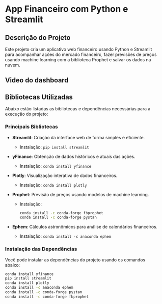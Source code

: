 # App Financeiro com Python e Streamlit

## Descrição do Projeto
Este projeto cria um aplicativo web financeiro usando Python e Streamlit para acompanhar ações do mercado financeiro, fazer previsões de preços usando machine learning com a biblioteca Prophet e salvar os dados na nuvem.

## Video do dashboard



## Bibliotecas Utilizadas
Abaixo estão listadas as bibliotecas e dependências necessárias para a execução do projeto:

### Principais Bibliotecas

- **Streamlit**: Criação da interface web de forma simples e eficiente.
  - Instalação: `pip install streamlit`
  
- **yFinance**: Obtenção de dados históricos e atuais das ações.
  - Instalação: `conda install yfinance`

- **Plotly**: Visualização interativa de dados financeiros.
  - Instalação: `conda install plotly`

- **Prophet**: Previsão de preços usando modelos de machine learning.
  - Instalação: 
    ```bash
    conda install -c conda-forge fbprophet
    conda install -c conda-forge pystan
    ```

- **Ephem**: Cálculos astronômicos para análise de calendários financeiros.
  - Instalação: `conda install -c anaconda ephem`

### Instalação das Dependências

Você pode instalar as dependências do projeto usando os comandos abaixo:

```bash
conda install yfinance
pip install streamlit
conda install plotly
conda install -c anaconda ephem
conda install -c conda-forge pystan
conda install -c conda-forge fbprophet
